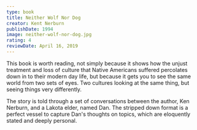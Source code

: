 ```yaml
---
type: book
title: Neither Wolf Nor Dog
creator: Kent Nerburn
publishDate: 1994
image: neither-wolf-nor-dog.jpg
rating: 4
reviewDate: April 16, 2019
---
```


This book is worth reading, not simply because it shows how the unjust treatment and loss of culture that Native Americans suffered percolates down in to their modern day life, but because it gets you to see the same world from two sets of eyes. Two cultures looking at the same thing, but seeing things very differently.

The story is told through a set of conversations between the author, Ken Nerburn, and a Lakota elder, named Dan. The stripped down format is a perfect vessel to capture Dan's thoughts on topics, which are eloquently stated and deeply personal.
